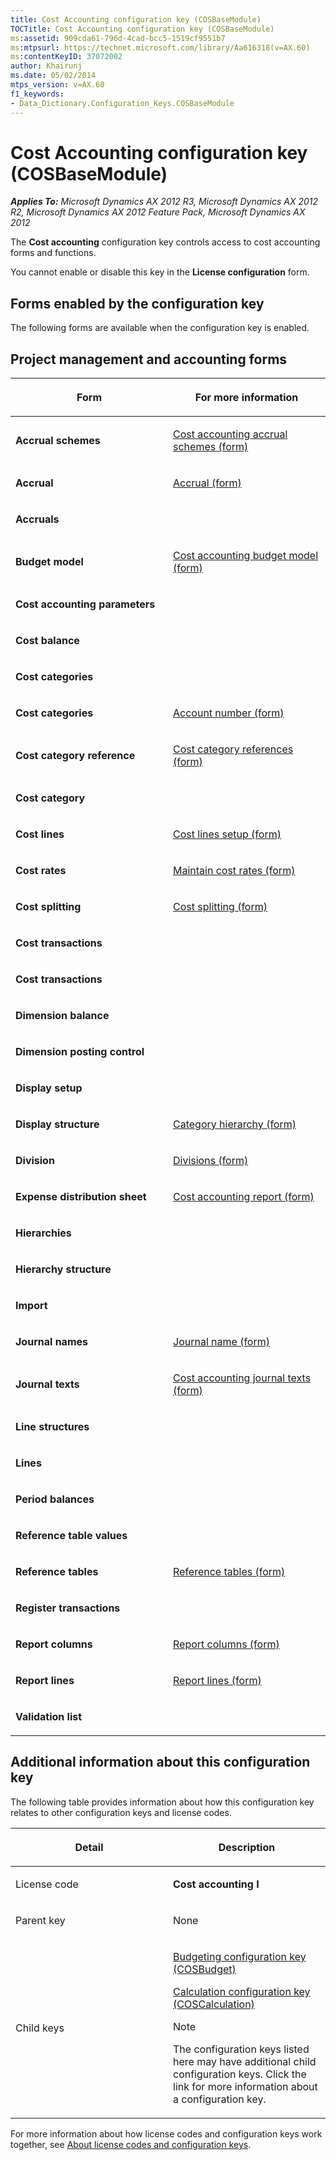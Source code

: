 ```yaml
---
title: Cost Accounting configuration key (COSBaseModule)
TOCTitle: Cost Accounting configuration key (COSBaseModule)
ms:assetid: 909cda61-796d-4cad-bcc5-1519cf9551b7
ms:mtpsurl: https://technet.microsoft.com/library/Aa616318(v=AX.60)
ms:contentKeyID: 37072002
author: Khairunj
ms.date: 05/02/2014
mtps_version: v=AX.60
f1_keywords:
- Data_Dictionary.Configuration_Keys.COSBaseModule
---
```


# Cost Accounting configuration key (COSBaseModule) 


_**Applies To:** Microsoft Dynamics AX 2012 R3, Microsoft Dynamics AX 2012 R2, Microsoft Dynamics AX 2012 Feature Pack, Microsoft Dynamics AX 2012_

The **Cost accounting** configuration key controls access to cost accounting forms and functions.

You cannot enable or disable this key in the **License configuration** form.

## Forms enabled by the configuration key

The following forms are available when the configuration key is enabled.

## Project management and accounting forms

<table>
<colgroup>
<col style="width: 50%" />
<col style="width: 50%" />
</colgroup>
<thead>
<tr class="header">
<th><p>Form</p></th>
<th><p>For more information</p></th>
</tr>
</thead>
<tbody>
<tr class="odd">
<td><p><strong>Accrual schemes</strong></p></td>
<td><p><a href="https://technet.microsoft.com/library/aa576953(v=ax.60)">Cost accounting accrual schemes (form)</a></p></td>
</tr>
<tr class="even">
<td><p><strong>Accrual</strong></p></td>
<td><p><a href="https://technet.microsoft.com/library/aa498513(v=ax.60)">Accrual (form)</a></p></td>
</tr>
<tr class="odd">
<td><p><strong>Accruals</strong></p></td>
<td><p></p></td>
</tr>
<tr class="even">
<td><p><strong>Budget model</strong></p></td>
<td><p><a href="https://technet.microsoft.com/library/aa615752(v=ax.60)">Cost accounting budget model (form)</a></p></td>
</tr>
<tr class="odd">
<td><p><strong>Cost accounting parameters</strong></p></td>
<td><p></p></td>
</tr>
<tr class="even">
<td><p><strong>Cost balance</strong></p></td>
<td><p></p></td>
</tr>
<tr class="odd">
<td><p><strong>Cost categories</strong></p></td>
<td><p></p></td>
</tr>
<tr class="even">
<td><p><strong>Cost categories</strong></p></td>
<td><p><a href="https://technet.microsoft.com/library/aa599657(v=ax.60)">Account number (form)</a></p></td>
</tr>
<tr class="odd">
<td><p><strong>Cost category reference</strong></p></td>
<td><p><a href="https://technet.microsoft.com/library/aa557373(v=ax.60)">Cost category references (form)</a></p></td>
</tr>
<tr class="even">
<td><p><strong>Cost category</strong></p></td>
<td><p></p></td>
</tr>
<tr class="odd">
<td><p><strong>Cost lines</strong></p></td>
<td><p><a href="https://technet.microsoft.com/library/aa617055(v=ax.60)">Cost lines setup (form)</a></p></td>
</tr>
<tr class="even">
<td><p><strong>Cost rates</strong></p></td>
<td><p><a href="https://technet.microsoft.com/library/aa553481(v=ax.60)">Maintain cost rates (form)</a></p></td>
</tr>
<tr class="odd">
<td><p><strong>Cost splitting</strong></p></td>
<td><p><a href="https://technet.microsoft.com/library/aa551971(v=ax.60)">Cost splitting (form)</a></p></td>
</tr>
<tr class="even">
<td><p><strong>Cost transactions</strong></p></td>
<td><p></p></td>
</tr>
<tr class="odd">
<td><p><strong>Cost transactions</strong></p></td>
<td><p></p></td>
</tr>
<tr class="even">
<td><p><strong>Dimension balance</strong></p></td>
<td><p></p></td>
</tr>
<tr class="odd">
<td><p><strong>Dimension posting control</strong></p></td>
<td><p></p></td>
</tr>
<tr class="even">
<td><p><strong>Display setup</strong></p></td>
<td><p></p></td>
</tr>
<tr class="odd">
<td><p><strong>Display structure</strong></p></td>
<td><p><a href="https://technet.microsoft.com/library/hh209524(v=ax.60)">Category hierarchy (form)</a></p></td>
</tr>
<tr class="even">
<td><p><strong>Division</strong></p></td>
<td><p><a href="https://technet.microsoft.com/library/aa575489(v=ax.60)">Divisions (form)</a></p></td>
</tr>
<tr class="odd">
<td><p><strong>Expense distribution sheet</strong></p></td>
<td><p><a href="https://technet.microsoft.com/library/aa548502(v=ax.60)">Cost accounting report (form)</a></p></td>
</tr>
<tr class="even">
<td><p><strong>Hierarchies</strong></p></td>
<td><p></p></td>
</tr>
<tr class="odd">
<td><p><strong>Hierarchy structure</strong></p></td>
<td><p></p></td>
</tr>
<tr class="even">
<td><p><strong>Import</strong></p></td>
<td><p></p></td>
</tr>
<tr class="odd">
<td><p><strong>Journal names</strong></p></td>
<td><p><a href="https://technet.microsoft.com/library/aa590520(v=ax.60)">Journal name (form)</a></p></td>
</tr>
<tr class="even">
<td><p><strong>Journal texts</strong></p></td>
<td><p><a href="https://technet.microsoft.com/library/aa571477(v=ax.60)">Cost accounting journal texts (form)</a></p></td>
</tr>
<tr class="odd">
<td><p><strong>Line structures</strong></p></td>
<td><p></p></td>
</tr>
<tr class="even">
<td><p><strong>Lines</strong></p></td>
<td><p></p></td>
</tr>
<tr class="odd">
<td><p><strong>Period balances</strong></p></td>
<td><p></p></td>
</tr>
<tr class="even">
<td><p><strong>Reference table values</strong></p></td>
<td><p></p></td>
</tr>
<tr class="odd">
<td><p><strong>Reference tables</strong></p></td>
<td><p><a href="https://technet.microsoft.com/library/aa591454(v=ax.60)">Reference tables (form)</a></p></td>
</tr>
<tr class="even">
<td><p><strong>Register transactions</strong></p></td>
<td><p></p></td>
</tr>
<tr class="odd">
<td><p><strong>Report columns</strong></p></td>
<td><p><a href="https://technet.microsoft.com/library/aa577263(v=ax.60)">Report columns (form)</a></p></td>
</tr>
<tr class="even">
<td><p><strong>Report lines</strong></p></td>
<td><p><a href="https://technet.microsoft.com/library/aa596636(v=ax.60)">Report lines (form)</a></p></td>
</tr>
<tr class="odd">
<td><p><strong>Validation list</strong></p></td>
<td><p></p></td>
</tr>
</tbody>
</table>


## Additional information about this configuration key

The following table provides information about how this configuration key relates to other configuration keys and license codes.

<table>
<colgroup>
<col style="width: 50%" />
<col style="width: 50%" />
</colgroup>
<thead>
<tr class="header">
<th><p>Detail</p></th>
<th><p>Description</p></th>
</tr>
</thead>
<tbody>
<tr class="odd">
<td><p>License code</p></td>
<td><p><strong>Cost accounting I</strong></p></td>
</tr>
<tr class="even">
<td><p>Parent key</p></td>
<td><p>None</p></td>
</tr>
<tr class="odd">
<td><p>Child keys</p></td>
<td><p><a href="budgeting-configuration-key-cosbudget.md">Budgeting configuration key (COSBudget)</a></p>
<p><a href="calculation-configuration-key-coscalculation.md">Calculation configuration key (COSCalculation)</a></p>
<div class="alert">

> [!NOTE]
> <P>The configuration keys listed here may have additional child configuration keys. Click the link for more information about a configuration key.</P>


</div></td>
</tr>
</tbody>
</table>


For more information about how license codes and configuration keys work together, see [About license codes and configuration keys](https://technet.microsoft.com/library/aa548653\(v=ax.60\)).

  


